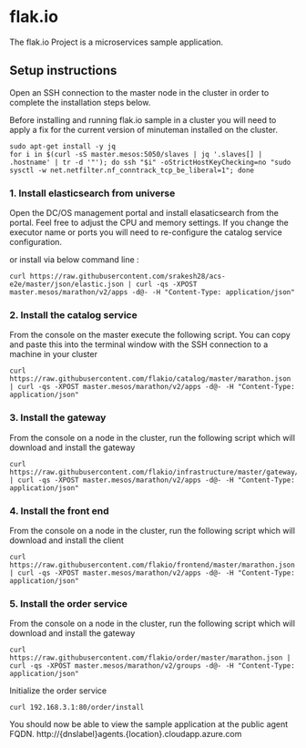 # flak.io
The flak.io Project is a microservices sample application.

## Setup instructions

Open an SSH connection to the master node in the cluster in order to complete the installation steps below.

Before installing and running flak.io sample in a cluster you will need to apply a fix for the current version of minuteman installed on the cluster.

```
sudo apt-get install -y jq
for i in $(curl -sS master.mesos:5050/slaves | jq '.slaves[] | .hostname' | tr -d '"'); do ssh "$i" -oStrictHostKeyChecking=no "sudo sysctl -w net.netfilter.nf_conntrack_tcp_be_liberal=1"; done
```

### 1. Install elasticsearch from universe
Open the DC/OS management portal and install elasaticsearch from the portal. Feel free to adjust the CPU and memory settings.  If you change the executor name or ports you will need to re-configure the catalog service configuration.

or install via below command line :
```
curl https://raw.githubusercontent.com/srakesh28/acs-e2e/master/json/elastic.json | curl -qs -XPOST master.mesos/marathon/v2/apps -d@- -H "Content-Type: application/json"
```
### 2. Install the catalog service
From the console on the master execute the following script.  You can copy and paste this into the terminal window with the SSH connection to a machine in your cluster
```
curl https://raw.githubusercontent.com/flakio/catalog/master/marathon.json | curl -qs -XPOST master.mesos/marathon/v2/apps -d@- -H "Content-Type: application/json"
```
### 3. Install the gateway
From the console on a node in the cluster, run the following script which will download and install the gateway
```
curl https://raw.githubusercontent.com/flakio/infrastructure/master/gateway/marathon.json | curl -qs -XPOST master.mesos/marathon/v2/apps -d@- -H "Content-Type: application/json"
```

### 4. Install the front end
From the console on a node in the cluster, run the following script which will download and install the client
```
curl https://raw.githubusercontent.com/flakio/frontend/master/marathon.json | curl -qs -XPOST master.mesos/marathon/v2/apps -d@- -H "Content-Type: application/json"
```
### 5. Install the order service
From the console on a node in the cluster, run the following script which will download and install the gateway
```
curl https://raw.githubusercontent.com/flakio/order/master/marathon.json | curl -qs -XPOST master.mesos/marathon/v2/groups -d@- -H "Content-Type: application/json"
```
Initialize the order service
```
curl 192.168.3.1:80/order/install
```

You should now be able to view the sample application at the public agent FQDN. http://{dnslabel}agents.{location}.cloudapp.azure.com
